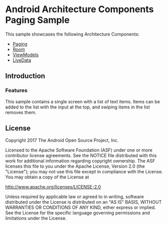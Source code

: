 Android Architecture Components Paging Sample
==============================================

This sample showcases the following Architecture Components:

* [Paging](https://developer.android.com/topic/libraries/architecture/paging.html)
* [Room](https://developer.android.com/topic/libraries/architecture/room.html)
* [ViewModels](https://developer.android.com/reference/android/arch/lifecycle/ViewModel.html)
* [LiveData](https://developer.android.com/reference/android/arch/lifecycle/LiveData.html)

Introduction
-------------

### Features

This sample contains a single screen with a list of text items. Items can be added to the list with the input at the top, and swiping items in the list removes them.

License
-------

Copyright 2017 The Android Open Source Project, Inc.

Licensed to the Apache Software Foundation (ASF) under one or more contributor
license agreements.  See the NOTICE file distributed with this work for
additional information regarding copyright ownership.  The ASF licenses this
file to you under the Apache License, Version 2.0 (the "License"); you may not
use this file except in compliance with the License.  You may obtain a copy of
the License at

http://www.apache.org/licenses/LICENSE-2.0

Unless required by applicable law or agreed to in writing, software
distributed under the License is distributed on an "AS IS" BASIS, WITHOUT
WARRANTIES OR CONDITIONS OF ANY KIND, either express or implied.  See the
License for the specific language governing permissions and limitations under
the License.
